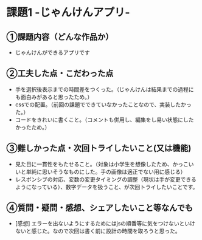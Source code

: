 # 課題1 -じゃんけんアプリ-

## ①課題内容（どんな作品か）
- じゃんけんができるアプリです

## ②工夫した点・こだわった点
- 手を選択後表示までの時間差をつくった。（じゃんけんは結果までの過程にも面白みがあると思ったため。）
- cssでの配置。（前回の課題でできていなかったことなので、実装したかった。）
- コードをきれいに書くこと。（コメントも併用し、編集をし易い状態にしたかったため。）

## ③難しかった点・次回トライしたいこと(又は機能)
- 見た目に一貫性をもたせること。（対象は小学生を想像したため、かっこいいと単純に思いそうなものにした。手の画像は適正でない用に感じる）
- レスポンシブの対応、変数の変更タイミングの調整（現状は手が変更できるようになっている）、数字データを扱うこと、が次回トライしたいことです。

## ④質問・疑問・感想、シェアしたいこと等なんでも
- [感想] エラーを出ないようにするためにはjsの順番等に気をつけないといけないと感じた。なので次回は書く前に設計の時間を取ろうと思った。